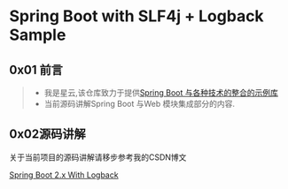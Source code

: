 # Spring Boot with SLF4j + Logback Sample

## 0x01 前言

>- 我是星云,该仓库致力于提供[Spring Boot 与各种技术的整合的示例库](https://github.com/geekxingyun/SpringBootBestPracticesSample)
>- 当前源码讲解Spring Boot 与Web 模块集成部分的内容.
 
## 0x02源码讲解

关于当前项目的源码讲解请移步参考我的CSDN博文

[Spring Boot 2.x With Logback](https://xingyun.blog.csdn.net/article/details/88884141)








